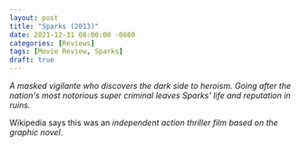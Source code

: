 ```yaml
---
layout: post
title: "Sparks (2013)"
date: 2021-12-31 08:00:00 -0600
categories: [Reviews]
tags: [Movie Review, Sparks]
draft: true
---
```


*A masked vigilante who discovers the dark side to heroism. Going after the nation's most notorious super criminal leaves Sparks' life and reputation in ruins.*

Wikipedia says this was an *independent action thriller film based on the graphic novel*.
